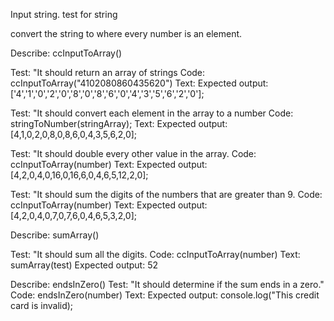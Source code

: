 Input string.
test for string

convert the string to where every number is an element. 


Describe: ccInputToArray()

Test: "It should return an array of strings
Code: ccInputToArray("4102080860435620")
Text:
Expected output: ['4','1','0','2','0','8','0','8','6','0','4','3','5','6','2','0'];


Test: "It should convert each element in the array to a number
Code: stringToNumber(stringArray);
Text:
Expected output: [4,1,0,2,0,8,0,8,6,0,4,3,5,6,2,0];


Test: "It should double every other value in the array.
Code: ccInputToArray(number)
Text:
Expected output: [4,2,0,4,0,16,0,16,6,0,4,6,5,12,2,0];

Test: "It should sum the digits of the numbers that are greater than 9.
Code: ccInputToArray(number)
Text:
Expected output: [4,2,0,4,0,7,0,7,6,0,4,6,5,3,2,0];

Describe: sumArray()

Test: "It should sum all the digits.
Code: ccInputToArray(number)
Text: sumArray(test)
Expected output: 52

Describe: endsInZero()
Test: "It should determine if the sum ends in a zero."
Code: endsInZero(number)
Text:
Expected output: console.log("This credit card is invalid);